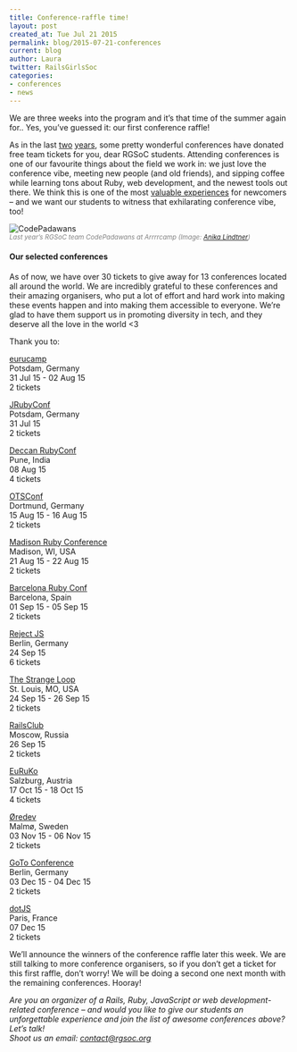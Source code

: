 ```yaml
---
title: Conference-raffle time!
layout: post
created_at: Tue Jul 21 2015
permalink: blog/2015-07-21-conferences
current: blog
author: Laura
twitter: RailsGirlsSoc
categories:
- conferences
- news
---
```


We are three weeks into the program and it’s that time of the summer again for.. Yes, you’ve guessed it: our first conference raffle!

As in the last [two](http://railsgirlssummerofcode.org/blog/conference/) [years](http://railsgirlssummerofcode.org/blog/2014-06-09-conference-tickets/), some pretty wonderful conferences have donated free team tickets for you, dear RGSoC students. Attending conferences is one of our favourite things about the field we work in: we just love the conference vibe, meeting new people (and old friends), and sipping coffee while learning tons about Ruby, web development, and the newest tools out there. We think this is one of the most [valuable experiences](http://rapidrailsgirls.weebly.com/home/baruco) for newcomers – and we want our students to witness that exhilarating conference vibe, too!

<img src="https://pbs.twimg.com/media/BzB2OFAIcAAz8Hw.jpg" alt="CodePadawans">
<br><font color="grey"><small><i>Last year’s RGSoC team CodePadawans at Arrrrcamp (Image: <a href="https://twitter.com/langziehohr/status/518043950679347201" target="_blank">Anika Lindtner</a>)</i></small></font>

#### Our selected conferences  
As of now, we have over 30 tickets to give away for 13 conferences located all around the world. We are incredibly grateful to these conferences and their amazing organisers, who put a lot of effort and hard work into making these events happen and into making them accessible to everyone. We’re glad to have them support us in promoting diversity in tech, and they deserve all the love in the world <3 

Thank you to:

[eurucamp](http://2015.eurucamp.org/)  
Potsdam, Germany  
31 Jul 15 - 02 Aug 15  
2 tickets  

[JRubyConf](http://2015.jrubyconf.eu/)  
Potsdam, Germany  
31 Jul 15  
2 tickets  

[Deccan RubyConf](http://www.deccanrubyconf.org/)  
Pune, India  
08 Aug 15  
4 tickets  

[OTSConf](https://otsconf.com/)  
Dortmund, Germany  
15 Aug 15 - 16 Aug 15  
2 tickets  

[Madison Ruby Conference](http://madisonpl.us/ruby/)  
Madison, WI, USA  
21 Aug 15 - 22 Aug 15  
2 tickets  

[Barcelona Ruby Conf](http://www.fullstackfest.com/)  
Barcelona, Spain  
01 Sep 15 - 05 Sep 15  
2 tickets  

[Reject JS](http://rejectjs.org/)  
Berlin, Germany  
24 Sep 15  
6 tickets  

[The Strange Loop](https://thestrangeloop.com/)  
St. Louis, MO, USA  
24 Sep 15 - 26 Sep 15  
2 tickets  

[RailsClub](http://railsclub.ru/)  
Moscow, Russia  
26 Sep 15  
2 tickets  

[EuRuKo](http://www.euruko2015.org/)  
Salzburg, Austria  
17 Oct 15 - 18 Oct 15  
4 tickets  

[Øredev](http://oredev.org/)  
Malmø, Sweden  
03 Nov 15 - 06 Nov 15  
2 tickets  

[GoTo Conference](http://gotocon.com/berlin-2015/)  
Berlin, Germany  
03 Dec 15 - 04 Dec 15  
2 tickets  

[dotJS](http://www.dotjs.io/)  
Paris, France  
07 Dec 15  
2 tickets  

We’ll announce the winners of the conference raffle later this week. We are still talking to more conference organisers, so if you don’t get a ticket for this first raffle, don’t worry! We will be doing a second one next month with the remaining conferences. Hooray!

*Are you an organizer of a Rails, Ruby, JavaScript or web development-related conference – and would you like to give our students an unforgettable experience and join the list of awesome conferences above? Let’s talk!  
Shoot us an email: contact@rgsoc.org*
